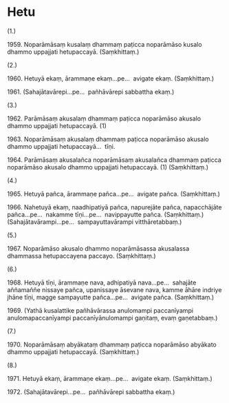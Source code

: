# Hetu

(1.)

1959\. Noparāmāsaṃ kusalaṃ dhammaṃ paṭicca noparāmāso kusalo dhammo uppajjati hetupaccayā. (Saṃkhittaṃ.)

(2.)

1960\. Hetuyā ekaṃ, ārammaṇe ekaṃ…pe…  avigate ekaṃ. (Saṃkhittaṃ.)

1961\. (Sahajātavārepi…pe…  pañhāvārepi sabbattha ekaṃ.)

(3.)

1962\. Parāmāsaṃ akusalaṃ dhammaṃ paṭicca noparāmāso akusalo dhammo uppajjati hetupaccayā. (1)

1963\. Noparāmāsaṃ akusalaṃ dhammaṃ paṭicca noparāmāso akusalo dhammo uppajjati hetupaccayā…  tīṇi.

1964\. Parāmāsaṃ akusalañca noparāmāsaṃ akusalañca dhammaṃ paṭicca noparāmāso akusalo dhammo uppajjati hetupaccayā. (1) (Saṃkhittaṃ.)

(4.)

1965\. Hetuyā pañca, ārammaṇe pañca…pe…  avigate pañca. (Saṃkhittaṃ.)

1966\. Nahetuyā ekaṃ, naadhipatiyā pañca, napurejāte pañca, napacchājāte pañca…pe…  nakamme tīṇi…pe…  navippayutte pañca. (Saṃkhittaṃ.) (Sahajātavārampi…pe…  sampayuttavārampi vitthāretabbaṃ.)

(5.)

1967\. Noparāmāso akusalo dhammo noparāmāsassa akusalassa dhammassa hetupaccayena paccayo. (Saṃkhittaṃ.)

(6.)

1968\. Hetuyā tīṇi, ārammaṇe nava, adhipatiyā nava…pe…  sahajāte aññamaññe nissaye pañca, upanissaye āsevane nava, kamme āhāre indriye jhāne tīṇi, magge sampayutte pañca…pe…  avigate pañca. (Saṃkhittaṃ.)

1969\. (Yathā kusalattike pañhāvārassa anulomampi paccanīyampi anulomapaccanīyampi paccanīyānulomampi gaṇitaṃ, evaṃ gaṇetabbaṃ.)

(7.)

1970\. Noparāmāsaṃ abyākataṃ dhammaṃ paṭicca noparāmāso abyākato dhammo uppajjati hetupaccayā. (Saṃkhittaṃ.)

(8.)

1971\. Hetuyā ekaṃ, ārammaṇe ekaṃ…pe…  avigate ekaṃ. (Saṃkhittaṃ.)

1972\. (Sahajātavārepi…pe…  pañhāvārepi sabbattha ekaṃ.)
